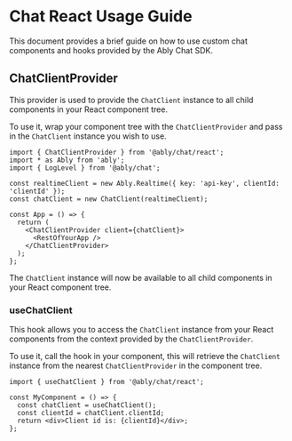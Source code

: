 # Chat React Usage Guide

This document provides a brief guide on how to use custom chat components and hooks provided by the Ably Chat SDK.

## ChatClientProvider

This provider is used to provide the `ChatClient` instance to all child components in your React component tree.

To use it, wrap your component tree with the `ChatClientProvider` and pass in the `ChatClient` instance you wish to
use.

```tsx
import { ChatClientProvider } from '@ably/chat/react';
import * as Ably from 'ably';
import { LogLevel } from '@ably/chat';

const realtimeClient = new Ably.Realtime({ key: 'api-key', clientId: 'clientId' });
const chatClient = new ChatClient(realtimeClient);

const App = () => {
  return (
    <ChatClientProvider client={chatClient}>
      <RestOfYourApp />
    </ChatClientProvider>
  );
};
```

The `ChatClient` instance will now be available to all child components in your React component tree.

### useChatClient

This hook allows you to access the `ChatClient` instance from your React components from the context provided by the
`ChatClientProvider`.

To use it, call the hook in your component, this will retrieve the `ChatClient` instance from the nearest
`ChatClientProvider` in the component tree.

```tsx
import { useChatClient } from '@ably/chat/react';

const MyComponent = () => {
  const chatClient = useChatClient();
  const clientId = chatClient.clientId;
  return <div>Client id is: {clientId}</div>;
};
```
